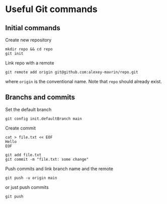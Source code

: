# Useful Git commands

## Initial commands

Create new repository

```
mkdir repo && cd repo
git init
```

Link repo with a remote

```
git remote add origin git@github.com:alexey-mavrin/repo.git
```

where `origin` is the conventional name.
Note that `repo` should already exist.

## Branchs and commits

Set the default branch

```
git config init.defaultBranch main
```

Create commit

```
cat > file.txt << EOF
Hello
EOF

git add file.txt
git commit -m "file.txt: some change"
```

Push commits and link branch name and the remote

```
git push -u origin main
```

or just push commits

```
git push
```
